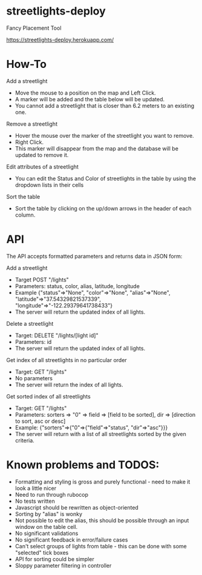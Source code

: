 # streetlights-deploy
Fancy Placement Tool

https://streetlights-deploy.herokuapp.com/

# How-To

Add a streetlight
 - Move the mouse to a position on the map and Left Click.  
 - A marker will be added and the table below will be updated.
 - You cannot add a streetlight that is closer than 6.2 meters to an existing one.
 
Remove a streetlight
 - Hover the mouse over the marker of the streetlight you want to remove.
 - Right Click.
 - This marker will disappear from the map and the database will be updated to remove it.

Edit attributes of a streetlight
 - You can edit the Status and Color of streetlights in the table by using the dropdown lists in their cells
 
Sort the table
 - Sort the table by clicking on the up/down arrows in the header of each column.

# API

The API accepts formatted parameters and returns data in JSON form:

Add a streetlight
 - Target POST "/lights"
 - Parameters: status, color, alias, latitude, longitude
 - Example {"status"=>"None", "color"=>"None", "alias"=>"None", "latitude"=>"37.54329821537339", "longitude"=>"-122.29379641738433"}
 - The server will return the updated index of all lights.
 
Delete a streetlight
 - Target: DELETE "/lights/[light id]"
 - Parameters: id
 - The server will return the updated index of all lights.
 
 
Get index of all streetlights in no particular order
 - Target: GET "/lights"
 - No parameters 
 - The server will return the index of all lights.

Get sorted index of all streetlights
 - Target: GET "/lights"
 - Parameters: sorters => "0" => field => [field to be sorted], dir => [direction to sort, asc or desc]
 - Example: {"sorters"=>{"0"=>{"field"=>"status", "dir"=>"asc"}}}
 - The server will return with a list of all streetlights sorted by the given criteria.

# Known problems and TODOS:

 - Formatting and styling is gross and purely functional - need to make it look a little nicer
 - Need to run through rubocop
 - No tests written
 - Javascript should be rewritten as object-oriented
 - Sorting by "alias" is wonky
 - Not possible to edit the alias, this should be possible through an input window on the table cell.
 - No significant validations
 - No significant feedback in error/failure cases
 - Can't select groups of lights from table - this can be done with some "selected" tick boxes
 - API for sorting could be simpler
 - Sloppy parameter filtering in controller
